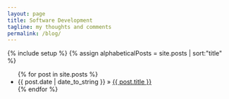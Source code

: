 ```yaml
---
layout: page
title: Software Development
tagline: my thoughts and comments
permalink: /blog/
---
```

{% include setup %}
{% assign alphabeticalPosts = site.posts | sort:"title" %}

<ul>
  {% for post in site.posts %}
    <li><span>{{ post.date | date_to_string }}</span> &raquo; <a href="{{ BASE_PATH }}{{ post.url }}">{{ post.title }}</a></li>
  {% endfor %}
</ul>

